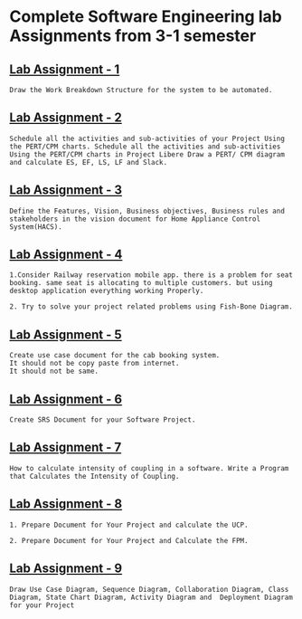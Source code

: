 # Complete Software Engineering lab Assignments from 3-1 semester

## [Lab Assignment - 1](./Assignment_1)

    Draw the Work Breakdown Structure for the system to be automated.

## [Lab Assignment - 2](./Assignment_2)

    Schedule all the activities and sub-activities of your Project Using the PERT/CPM charts. Schedule all the activities and sub-activities Using the PERT/CPM charts in Project Libere Draw a PERT/ CPM diagram and calculate ES, EF, LS, LF and Slack.

## [Lab Assignment - 3](./Assignment_3)

    Define the Features, Vision, Business objectives, Business rules and stakeholders in the vision document for Home Appliance Control System(HACS).

## [Lab Assignment - 4](./Assignment_4)

    1.Consider Railway reservation mobile app. there is a problem for seat booking. same seat is allocating to multiple customers. but using desktop application everything working Properly.
    
    2. Try to solve your project related problems using Fish-Bone Diagram.

## [Lab Assignment - 5](./Assignment_5)

    Create use case document for the cab booking system.
    It should not be copy paste from internet.
    It should not be same.

## [Lab Assignment - 6](./Assignment_6)

    Create SRS Document for your Software Project.

## [Lab Assignment - 7](./Assignment_7)

    How to calculate intensity of coupling in a software. Write a Program that Calculates the Intensity of Coupling.

## [Lab Assignment - 8](./Assignment_8)

    1. Prepare Document for Your Project and calculate the UCP.
    
    2. Prepare Document for Your Project and Calculate the FPM.

## [Lab Assignment - 9](./Assignment_9)

    Draw Use Case Diagram, Sequence Diagram, Collaboration Diagram, Class Diagram, State Chart Diagram, Activity Diagram and  Deployment Diagram for your Project 